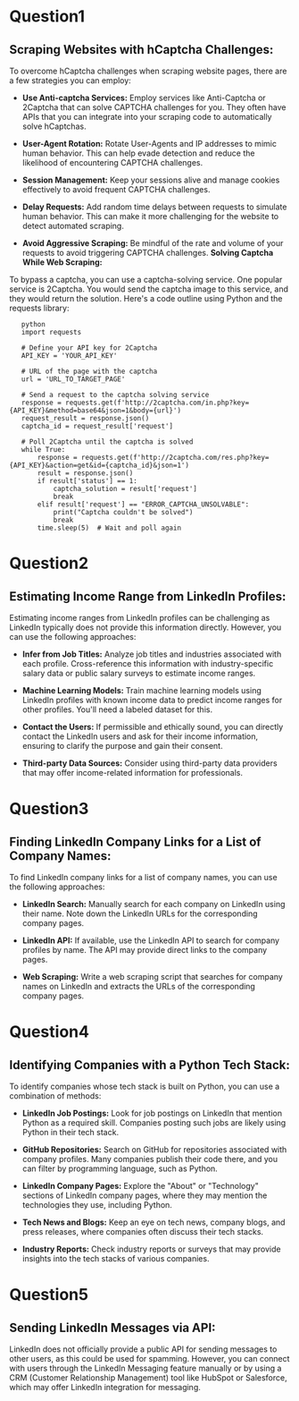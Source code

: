 # Question1
## Scraping Websites with hCaptcha Challenges:

To overcome hCaptcha challenges when scraping website pages, there are a few strategies you can employ:
   
   - **Use Anti-captcha Services:** Employ services like Anti-Captcha or 2Captcha that can solve CAPTCHA challenges for you. They often have APIs that you can integrate into your scraping code to automatically solve hCaptchas.

   - **User-Agent Rotation:** Rotate User-Agents and IP addresses to mimic human behavior. This can help evade detection and reduce the likelihood of encountering CAPTCHA challenges.

   - **Session Management:** Keep your sessions alive and manage cookies effectively to avoid frequent CAPTCHA challenges.

   - **Delay Requests:** Add random time delays between requests to simulate human behavior. This can make it more challenging for the website to detect automated scraping.

   - **Avoid Aggressive Scraping:** Be mindful of the rate and volume of your requests to avoid triggering CAPTCHA challenges.
**Solving Captcha While Web Scraping:**
   
   To bypass a captcha, you can use a captcha-solving service. One popular service is 2Captcha. You would send the captcha image to this service, and they would return the solution. Here's a code outline using Python and the requests library:

```
   python
   import requests

   # Define your API key for 2Captcha
   API_KEY = 'YOUR_API_KEY'

   # URL of the page with the captcha
   url = 'URL_TO_TARGET_PAGE'

   # Send a request to the captcha solving service
   response = requests.get(f'http://2captcha.com/in.php?key={API_KEY}&method=base64&json=1&body={url}')
   request_result = response.json()
   captcha_id = request_result['request']

   # Poll 2Captcha until the captcha is solved
   while True:
       response = requests.get(f'http://2captcha.com/res.php?key={API_KEY}&action=get&id={captcha_id}&json=1')
       result = response.json()
       if result['status'] == 1:
           captcha_solution = result['request']
           break
       elif result['request'] == "ERROR_CAPTCHA_UNSOLVABLE":
           print("Captcha couldn't be solved")
           break
       time.sleep(5)  # Wait and poll again
```

# Question2
## Estimating Income Range from LinkedIn Profiles:
Estimating income ranges from LinkedIn profiles can be challenging as LinkedIn typically does not provide this information directly. However, you can use the following approaches:

   - **Infer from Job Titles:** Analyze job titles and industries associated with each profile. Cross-reference this information with industry-specific salary data or public salary surveys to estimate income ranges.

   - **Machine Learning Models:** Train machine learning models using LinkedIn profiles with known income data to predict income ranges for other profiles. You'll need a labeled dataset for this.

   - **Contact the Users:** If permissible and ethically sound, you can directly contact the LinkedIn users and ask for their income information, ensuring to clarify the purpose and gain their consent.

   - **Third-party Data Sources:** Consider using third-party data providers that may offer income-related information for professionals.

# Question3
## Finding LinkedIn Company Links for a List of Company Names:
To find LinkedIn company links for a list of company names, you can use the following approaches:

   - **LinkedIn Search:** Manually search for each company on LinkedIn using their name. Note down the LinkedIn URLs for the corresponding company pages.

   - **LinkedIn API:** If available, use the LinkedIn API to search for company profiles by name. The API may provide direct links to the company pages.

   - **Web Scraping:** Write a web scraping script that searches for company names on LinkedIn and extracts the URLs of the corresponding company pages.

# Question4
## Identifying Companies with a Python Tech Stack:
   To identify companies whose tech stack is built on Python, you can use a combination of methods:

   - **LinkedIn Job Postings:** Look for job postings on LinkedIn that mention Python as a required skill. Companies posting such jobs are likely using Python in their tech stack.

   - **GitHub Repositories:** Search on GitHub for repositories associated with company profiles. Many companies publish their code there, and you can filter by programming language, such as Python.

   - **LinkedIn Company Pages:** Explore the "About" or "Technology" sections of LinkedIn company pages, where they may mention the technologies they use, including Python.

   - **Tech News and Blogs:** Keep an eye on tech news, company blogs, and press releases, where companies often discuss their tech stacks.

   - **Industry Reports:** Check industry reports or surveys that may provide insights into the tech stacks of various companies.

# Question5
## Sending LinkedIn Messages via API:
   LinkedIn does not officially provide a public API for sending messages to other users, as this could be used for spamming. However, you can connect with users through the LinkedIn Messaging feature manually or by using a CRM (Customer Relationship Management) tool like HubSpot or Salesforce, which may offer LinkedIn integration for messaging.
